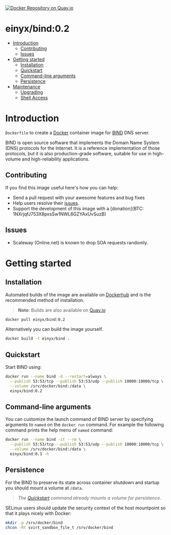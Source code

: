 [![Docker Repository on Quay.io](https://quay.io/repository/einyx/kubernetes-bind/status "Docker Repository on Quay.io")](https://quay.io/repository/einyx/kubernetes-bind)

# einyx/bind:0.2

- [Introduction](#introduction)
  - [Contributing](#contributing)
  - [Issues](#issues)
- [Getting started](#getting-started)
  - [Installation](#installation)
  - [Quickstart](#quickstart)
  - [Command-line arguments](#command-line-arguments)
  - [Persistence](#persistence)
- [Maintenance](#maintenance)
  - [Upgrading](#upgrading)
  - [Shell Access](#shell-access)

# Introduction

`Dockerfile` to create a [Docker](https://www.docker.com/) container image for [BIND](https://www.isc.org/downloads/bind/) DNS server.

BIND is open source software that implements the Domain Name System (DNS) protocols for the Internet. It is a reference implementation of those protocols, but it is also production-grade software, suitable for use in high-volume and high-reliability applications.

## Contributing

If you find this image useful here's how you can help:

- Send a pull request with your awesome features and bug fixes
- Help users resolve their [issues](../../issues?q=is%3Aopen+is%3Aissue).
- Support the development of this image with a [donation](BTC: 1NXrjqfJ753X8pxsSw1NWL6GZYAxUvSuzB)

## Issues

- Scaleway (Online.net) is known to drop SOA requests randomly.

# Getting started

## Installation

Automated builds of the image are available on [Dockerhub](https://hub.docker.com/r/einyx/docker-bind) and is the recommended method of installation.

> **Note**: Builds are also available on [Quay.io](https://quay.io/repository/einyx/kubernetes-bind)

```bash
docker pull einyx/bind:0.2
```

Alternatively you can build the image yourself.

```bash
docker build -t einyx/bind .
```

## Quickstart

Start BIND using:

```bash
docker run --name bind -d --restart=always \
  --publish 53:53/tcp --publish 53:53/udp --publish 10000:10000/tcp \
  --volume /srv/docker/bind:/data \
  einyx/bind:0.2
```

## Command-line arguments

You can customize the launch command of BIND server by specifying arguments to `named` on the `docker run` command. For example the following command prints the help menu of `named` command:

```bash
docker run --name bind -it --rm \
  --publish 53:53/tcp --publish 53:53/udp --publish 10000:10000/tcp \
  --volume /srv/docker/bind:/data \
  einyx/bind:0.1 -h
```

## Persistence

For the BIND to preserve its state across container shutdown and startup you should mount a volume at `/data`.

> *The [Quickstart](#quickstart) command already mounts a volume for persistence.*

SELinux users should update the security context of the host mountpoint so that it plays nicely with Docker:

```bash
mkdir -p /srv/docker/bind
chcon -Rt svirt_sandbox_file_t /srv/docker/bind
```
